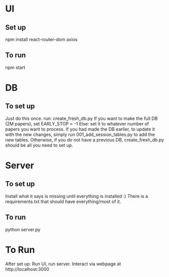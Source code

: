 # UI
## Set up
npm install react-router-dom axios
## To run
npm start

# DB
## To set up
Just do this once.
run: create_fresh_db.py
If you want to make the full DB (2M papers), set EARLY_STOP = -1
Else: set it to whatever number of papers you want to process.
If you had made the DB earlier, to update it with the new changes, simply run 001_add_session_tables.py to add the new tables. Otherwise, if you do not have a previous DB, create_fresh_db.py should be all you need to set up.

# Server
## To set up
Install what it says is missing until everything is installed :)
There is a requirements.txt that should have everything/most of it.
## To run
python server.py

# To Run
After set up: Run UI, run server.
Interact via webpage at http://localhost:3000